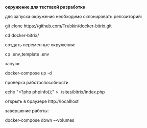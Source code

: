 <b>окружение для тестовой разработки</b>

для запуска окружения необходимо склонировать репозиторий: 

git clone https://github.com/Trubkin/docker-bitrix.git

cd docker-bitrix/ 

создать переменные окружения: 

cp .env_template .env

запуск: 

docker-compose up -d

проверка работоспособности:

echo "<?php phpinfo();" > ./sites/bitrix/index.php

открыть в браузере http://localhost

завершение работы:

docker-compose down --volumes
